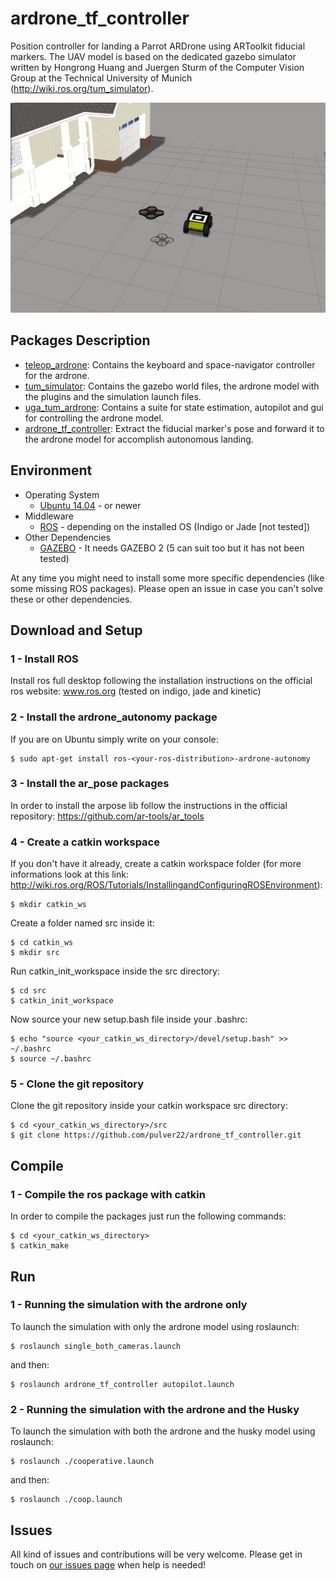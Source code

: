 # ardrone_tf_controller
Position controller for landing a Parrot ARDrone using ARToolkit fiducial markers. The UAV model is based on the dedicated gazebo simulator written by Hongrong Huang and Juergen Sturm of the Computer Vision Group at the Technical University of Munich (http://wiki.ros.org/tum_simulator).

![ArDrone inside the simulated lab map](images/ardrone_simulator.jpg)

## Packages Description

* [teleop_ardrone](teleop_ardrone): Contains the keyboard and space-navigator controller for the ardrone.
* [tum_simulator](tum_simulator): Contains the gazebo world files, the ardrone model with the plugins and the simulation launch files.
* [uga_tum_ardrone](uga_tum_ardrone): Contains a suite for state estimation, autopilot and gui for controlling the ardrone model.
* [ardrone_tf_controller](ardrone_tf_controller): Extract the fiducial marker's pose and forward it to the ardrone model for accomplish autonomous landing.

## Environment

* Operating System
  * [Ubuntu 14.04](http://releases.ubuntu.com/trusty/) - or newer
* Middleware
  * [ROS](http://www.ros.org/) - depending on the installed OS (Indigo or Jade [not tested])
* Other Dependencies
  * [GAZEBO](http://gazebosim.org/) - It needs GAZEBO 2 (5 can suit too but it has not been tested)

At any time you might need to install some more specific dependencies (like some missing ROS packages). Please open an issue in case you can't solve these or other dependencies.

## Download and Setup

### 1 - Install ROS
Install ros full desktop following the installation instructions on the official ros website: www.ros.org (tested on indigo, jade and kinetic)

### 2 - Install the ardrone_autonomy package
If you are on Ubuntu simply write on your console:

    $ sudo apt-get install ros-<your-ros-distribution>-ardrone-autonomy

### 3 - Install the ar_pose packages
In order to install the arpose lib follow the instructions in the official repository:
https://github.com/ar-tools/ar_tools

### 4 - Create a catkin workspace
If you don't have it already, create a catkin workspace folder (for more informations look at this link: http://wiki.ros.org/ROS/Tutorials/InstallingandConfiguringROSEnvironment):

    $ mkdir catkin_ws

Create a folder named src inside it:

    $ cd catkin_ws
    $ mkdir src

Run catkin_init_workspace inside the src directory:

    $ cd src
    $ catkin_init_workspace

Now source your new setup.bash file inside your .bashrc:

    $ echo "source <your_catkin_ws_directory>/devel/setup.bash" >> ~/.bashrc
    $ source ~/.bashrc


### 5 - Clone the git repository
Clone the git repository inside your catkin workspace src directory:

    $ cd <your_catkin_ws_directory>/src
    $ git clone https://github.com/pulver22/ardrone_tf_controller.git

## Compile

### 1 - Compile the ros package with catkin
In order to compile the packages just run the following commands:

    $ cd <your_catkin_ws_directory>
    $ catkin_make



## Run
### 1 - Running the simulation with the ardrone only
To launch the simulation with only the ardrone model using roslaunch:

    $ roslaunch single_both_cameras.launch

and then:

    $ roslaunch ardrone_tf_controller autopilot.launch

### 2 - Running the simulation with the ardrone and the Husky
To launch the simulation with both the ardrone and the husky model using roslaunch:

    $ roslaunch ./cooperative.launch

and then:

    $ roslaunch ./coop.launch

## Issues

All kind of issues and contributions will be very welcome. Please get in touch on [our issues page](https://github.com/pulver22/ardrone_tf_controller/issues) when help is needed!

